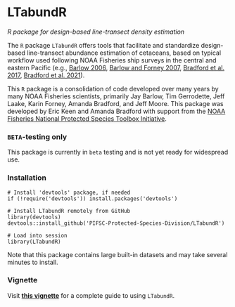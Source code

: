 # LTabundR
*R package for design-based line-transect density estimation*  


The `R` package `LTabundR` offers tools that facilitate and standardize design-based line-transect abundance estimation of cetaceans, based on typical workflow used following NOAA Fisheries ship surveys in the central and eastern Pacific (e.g., [Barlow 2006](https://www.google.com/url?q=https://onlinelibrary.wiley.com/doi/10.1111/j.1748-7692.2006.00032.x&sa=D&source=docs&ust=1676392605333708&usg=AOvVaw07ERYd9m2kJg0LttBFVyil), [Barlow and Forney 2007](https://spo.nmfs.noaa.gov/content/abundance-and-population-density-cetaceans-california-current-ecosystem), [Bradford et al. 2017](https://spo.nmfs.noaa.gov/content/fishery-bulletin/abundance-estimates-cetaceans-line-transect-survey-within-us-hawaiian), [Bradford et al. 2021](https://repository.library.noaa.gov/view/noaa/29004)).

This `R` package is a consolidation of code developed over many years by many NOAA Fisheries scientists, primarily Jay Barlow, Tim Gerrodette, Jeff Laake, Karin Forney, Amanda Bradford, and Jeff Moore. This package was developed by Eric Keen and Amanda Bradford with support from the [NOAA Fisheries National Protected Species Toolbox Initiative](https://www.fisheries.noaa.gov/national/population-assessments/national-protected-species-toolbox-initiative).  

### `BETA`-testing only
This package is currently in `beta` testing and is not yet ready for widespread use.  


### Installation

```{r}
# Install 'devtools' package, if needed
if (!require('devtools')) install.packages('devtools')

# Install LTabundR remotely from GitHub
library(devtools)
devtools::install_github('PIFSC-Protected-Species-Division/LTabundR')

# Load into session
library(LTabundR)
```

Note that this package contains large built-in datasets and may take several minutes to install.   


### Vignette

Visit [**this vignette**](https://emk-noaa.github.io/LTAvignette/) for a complete guide to using `LTabundR`. 
